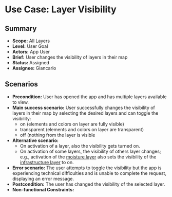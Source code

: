 # Use Case: Layer Visibility

## Summary

- **Scope:** All Layers
- **Level:** User Goal
- **Actors:** App User
- **Brief:** User changes the visibility of layers in their map
- **Status:** Assigned
- **Assignee:** Giancarlo

## Scenarios

- **Precondition:**
  User has opened the app and has multiple layers available to view.
- **Main success scenario:**
  User successfully changes the visibility of layers in their map by selecting the desired layers and can toggle the visibility:
  - on (elements and colors on layer are fully visible)
  - transparent (elements and colors on layer are transparent)
  - off (nothing from the layer is visible
- **Alternative scenario:**
  - On activation of a layer, also the visibility gets turned on.
  - On activation of some layers, the visibility of others layer changes; e.g.,
    activation of the [moisture layer](moisture_layer.md) also sets the visibility of the [infrastructure layer](layers/infrastructure_layer.md) to on.
- **Error scenario:**
  The user attempts to toggle the visibility but the app is experiencing technical difficulties and is unable to complete the request, displaying an error message.
- **Postcondition:**
  The user has changed the visibility of the selected layer.
- **Non-functional Constraints:**

